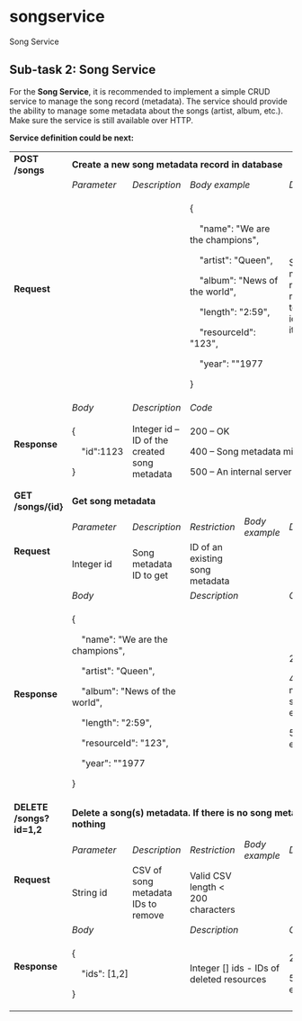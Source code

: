# songservice
Song Service

## Sub-task 2: Song Service

For the **Song Service**, it is recommended to implement a simple CRUD service to manage the song record (metadata).
The service should provide the ability to manage some metadata about the songs (artist, album, etc.).
Make sure the service is still available over HTTP.

**Service definition could be next:**

<table>
    <tr>
        <td><b>POST /songs</b></td>
        <td colspan="6"><b>Create a new song metadata record in database</b></td>
    </tr>
    <tr>
        <td rowspan="2"><b>Request</b></td>
        <td><i>Parameter</i></td>
        <td><i>Description</i></td>
        <td colspan="2"><i>Body example</i></td>
        <td><i>Description</i></td>
        <td><i>Restriction</i></td>
    </tr>
    <tr>
        <td></td>
        <td></td>
        <td colspan="2"><p>{</p>
            <p>&nbsp;&nbsp;&nbsp;&nbsp;"name": "We are the champions",</p>
            <p>&nbsp;&nbsp;&nbsp;&nbsp;"artist": "Queen",</p>
            <p>&nbsp;&nbsp;&nbsp;&nbsp;"album": "News of the world",</p>
            <p>&nbsp;&nbsp;&nbsp;&nbsp;"length": "2:59",</p>
            <p>&nbsp;&nbsp;&nbsp;&nbsp;"resourceId": "123",</p>
            <p>&nbsp;&nbsp;&nbsp;&nbsp;"year": ""1977</p>
            <p>}</p>
        </td>
        <td>Song metadata record, referencing to resource id (mp3 file itself)</td>
        <td>MP3 audio data</td>
    </tr>
    <tr>
        <td rowspan="2"><b>Response</b></td>
        <td><i>Body</i></td>
        <td><i>Description</i></td>
        <td colspan="4"><i>Code</i></td>
    </tr>
    <tr>
        <td><p>{</p>
            <p>&nbsp;&nbsp;&nbsp;&nbsp;"id":1123</p>
            <p>}</p></td>
        <td>Integer id – ID of the created song metadata</td>
        <td colspan="4"><p>200 – OK</p>
                        <p>400 – Song metadata missing validation error</p>
                        <p>500 – An internal server error has occurred</p>
        </td>
    </tr>
    <tr>
        <td><b>GET /songs/{id}</b></td>
        <td colspan="6"><b>Get song metadata</b></td>
    </tr>
    <tr>
        <td rowspan="2"><b>Request</b></td>
        <td><i>Parameter</i></td>
        <td><i>Description</i></td>
        <td><i>Restriction</i></td>
        <td><i>Body example</i></td>
        <td><i>Description</i></td>
        <td><i>Restriction</i></td>
    </tr>
    <tr>
        <td>Integer id</td>
        <td>Song metadata ID to get</td>
        <td>ID of an existing song metadata</td>
        <td></td>
        <td></td>
        <td></td>
    </tr>
    <tr>
        <td rowspan="2"><b>Response</b></td>
        <td colspan="2"><i>Body</i></td>
        <td colspan="2"><i>Description</i></td>
        <td colspan="2"><i>Code</i></td>
    </tr>
    <tr>
        <td colspan="2"><p>{</p>
                        <p>&nbsp;&nbsp;&nbsp;&nbsp;"name": "We are the champions",</p>
                        <p>&nbsp;&nbsp;&nbsp;&nbsp;"artist": "Queen",</p>
                        <p>&nbsp;&nbsp;&nbsp;&nbsp;"album": "News of the world",</p>
                        <p>&nbsp;&nbsp;&nbsp;&nbsp;"length": "2:59",</p>
                        <p>&nbsp;&nbsp;&nbsp;&nbsp;"resourceId": "123",</p>
                        <p>&nbsp;&nbsp;&nbsp;&nbsp;"year": ""1977</p>
                        <p>}</p>
        </td>
        <td colspan="2"></td>
        <td colspan="2"><p>200 – OK</p>
                        <p>404 – The song metadata with the specified id does not exist</p>
                        <p>500 – An internal server error has occurred</p>
        </td>
    </tr>
    <tr>
        <td><b>DELETE /songs?id=1,2</b></td>
        <td colspan="6"><b>Delete a song(s) metadata. If there is no song metadata for id, do nothing</b></td>
    </tr>
    <tr>
        <td rowspan="2"><b>Request</b></td>
        <td><i>Parameter</i></td>
        <td><i>Description</i></td>
        <td><i>Restriction</i></td>
        <td><i>Body example</i></td>
        <td><i>Description</i></td>
        <td><i>Restriction</i></td>
    </tr>
    <tr>
        <td>String id</td>
        <td>CSV of song metadata IDs to remove</td>
        <td>Valid CSV length < 200 characters</td>
        <td></td>
        <td></td>
        <td></td>
    </tr>
    <tr>
        <td rowspan="2"><b>Response</b></td>
        <td colspan="2"><i>Body</i></td>
        <td colspan="2"><i>Description</i></td>
        <td colspan="2"><i>Code</i></td>
    </tr>
    <tr>
        <td colspan="2"><p>{</p>
                        <p>&nbsp;&nbsp;&nbsp;&nbsp;"ids": [1,2]</p>
                        <p>}</p></td>
        <td colspan="2">Integer [] ids - IDs of deleted resources</td>
        <td colspan="2"><p>200 – OK</p>
                        <p>500 – An internal server error has occurred</p>
        </td>
    </tr>
</table>
